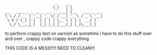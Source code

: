```
                       _     _
                      (_)   | |
__   ____ _ _ __ _ __  _ ___| |__   ___ _ __
\ \ / / _` | '__| '_ \| / __| '_ \ / _ \ '__|
 \ V / (_| | |  | | | | \__ \ | | |  __/ |
  \_/ \__,_|_|  |_| |_|_|___/_| |_|\___|_|

```

to perform crappy test on varnish as sometime i have to do this stuff over and over , crappy code crappy everything

THIS CODE IS A MESS!!!!! NEED TO CLEAN!!!

